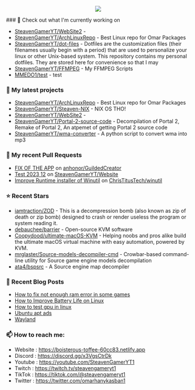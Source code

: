 <p align="center"><a href="https://github.com/anuraghazra/github-readme-stats">
  <img align="center" src="https://github-readme-stats.vercel.app/api?username=SteavenGamerYT&show_icons=true&theme=tokyonight" />
</a></p>
### 👷 Check out what I'm currently working on

- [SteavenGamerYT/WebSite2](https://github.com/SteavenGamerYT/WebSite2) - 
- [SteavenGamerYT/ArchLinuxRepo](https://github.com/SteavenGamerYT/ArchLinuxRepo) - Best Linux repo for Omar Packages
- [SteavenGamerYT/dot-files](https://github.com/SteavenGamerYT/dot-files) -   Dotfiles are the customization files (their filenames usually begin with a period) that are used to personalize your linux or other Unix-based system. This repository contains my personal dotfiles. They are stored here for convenience so that I may
- [SteavenGamerYT/FFMPEG](https://github.com/SteavenGamerYT/FFMPEG) - My FFMPEG Scripts
- [MMEDO1/test](https://github.com/MMEDO1/test) - test
### 🌱 My latest projects

- [SteavenGamerYT/ArchLinuxRepo](https://github.com/SteavenGamerYT/ArchLinuxRepo) - Best Linux repo for Omar Packages
- [SteavenGamerYT/Steaven-NIX](https://github.com/SteavenGamerYT/Steaven-NIX) - NIX OS THO!
- [SteavenGamerYT/WebSite2](https://github.com/SteavenGamerYT/WebSite2) - 
- [SteavenGamerYT/Portal-2-source-code](https://github.com/SteavenGamerYT/Portal-2-source-code) - Decompilation of Portal 2, Remake of Portal 2, An atpemet of getting Portal 2 source code
- [SteavenGamerYT/wma-converter](https://github.com/SteavenGamerYT/wma-converter) - A python script to convert wma into mp3
### 🔨 My recent Pull Requests

- [FIX OF THE APP](https://github.com/anhonor/GuildedCreator/pull/2) on [anhonor/GuildedCreator](https://github.com/anhonor/GuildedCreator)
- [Test 2023 12](https://github.com/SteavenGamerYT/Website/pull/4) on [SteavenGamerYT/Website](https://github.com/SteavenGamerYT/Website)
- [Improve Runtime installer of Winutil](https://github.com/ChrisTitusTech/winutil/pull/1254) on [ChrisTitusTech/winutil](https://github.com/ChrisTitusTech/winutil)
### ⭐ Recent Stars

- [iamtraction/ZOD](https://github.com/iamtraction/ZOD) - This is a decompression bomb (also known as zip of death or zip bomb) designed to crash or render useless the program or system reading it.
- [debauchee/barrier](https://github.com/debauchee/barrier) - Open-source KVM software
- [Coopydood/ultimate-macOS-KVM](https://github.com/Coopydood/ultimate-macOS-KVM) - Helping noobs and pros alike build the ultimate macOS virtual machine with easy automation, powered by KVM.
- [mrglaster/Source-models-decompiler-cmd](https://github.com/mrglaster/Source-models-decompiler-cmd) - Crowbar-based command-line utility for Source game engine models decompilation
- [ata4/bspsrc](https://github.com/ata4/bspsrc) - A Source engine map decompiler
### 📰 Recent Blog Posts

- [How to fix not enough ram error in some games](https://boisterous-toffee-60cc83.netlify.app/games/)
- [How to Improve Battery Life on Linux](https://boisterous-toffee-60cc83.netlify.app/battery-life/)
- [How to test gpu in linux](https://boisterous-toffee-60cc83.netlify.app/how-to-test-gpu-in-linux/)
- [Ubuntu apt ads](https://boisterous-toffee-60cc83.netlify.app/ubuntu-apt-ads/)
- [Wayland](https://boisterous-toffee-60cc83.netlify.app/wayland/)
### 📫 How to reach me:
  - Website   : <https://boisterous-toffee-60cc83.netlify.app>
  - Discord   : <https://discord.gg/x3VgsCtrDk>
  - Youtube   : <https://youtube.com/SteavenGamerYT1>
  - Twitch    : <https://twitch.tv/steavengameryt1>
  - TikTok    : <https://tiktok.com/@steavengameryt1>
  - Twitter   : <https://twitter.com/omarhanykasban1>